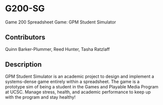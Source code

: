 # G200-SG
Game 200 Spreadsheet Game: GPM Student Simulator

## Contributors

Quinn Barker-Plummer, Reed Hunter, Tasha Ratzlaff

## Description

GPM Student Simulator is an academic project to design and implement a systems-dense game entirely within a spreadsheet. 
The game is a prototype sim of being a student in the Games and Playable Media Program at UCSC. Manage stress, health, and 
academic performance to keep up with the program and stay healthy!
